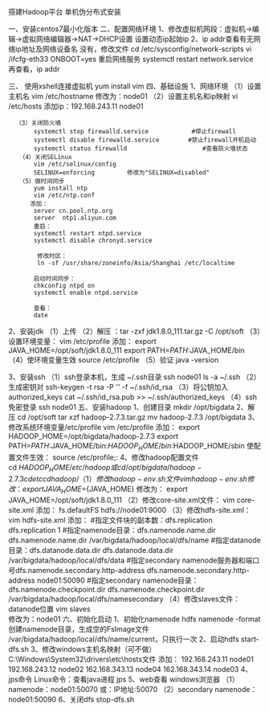 搭建Hadoop平台 单机伪分布式安装


一、安装centos7最小化版本
二、配置网络环境
1、修改虚拟机网段：虚拟机->编辑->虚拟网络编辑器->NAT->DHCP设置
       设置动态ip起始ip
2、ip addr查看有无网络ip地址及网络设备名
     没有，修改文件
    cd /etc/sysconfig/network-scripts
    vi /ifcfg-eth33
               ONBOOT=yes
      重启网络服务
         systemctl restart network.service
      再查看，ip addr

三、 使用xshell连接虚拟机
        yum install vim
四、基础设施
1、网络环境
     （1）设置主机名
         vim /etc/hostname
        修改为：node01
     （2）设置主机名和ip映射
        vi /etc/hosts
        添加ip：192.168.243.11 node01

      （3）关闭防火墙
           systemctl stop firewalld.service            #停止firewall
           systemctl disable firewalld.service        #禁止firewall开机启动
           systemctl status firewalld                     #查看防火墙状态
       （4）关闭SELinux
           vim /etc/selinux/config 
           SELINUX=enforcing         修改为"SELINUX=disabled"
       （5）做时间同步
           yum install ntp
           vim /etc/ntp.conf
          添加：
           server cn.pool.ntp.org
           server  ntp1.aliyun.com
           重启：
           systemctl restart ntpd.service
           systemctl disable chronyd.service

            修改时区：
            ln -sf /usr/share/zoneinfo/Asia/Shanghai /etc/localtime
           
           启动时间同步：
           chkconfig ntpd on
           systemctl enable ntpd.service
                   
           查看：
           date

2、安装jdk
        （1）上传
        （2）解压  ：tar -zxf jdk1.8.0_111.tar.gz  -C /opt/soft
        （3）设置环境变量：
                  vim /etc/profile
                 添加：
                 export JAVA_HOME=/opt/soft/jdk1.8.0_111
                 export PATH=$PATH:$JAVA_HOME/bin
         （4）使环境变量生效
                   source /etc/profile
         （5）验证
                  java -version

3、安装ssh
     （1）ssh登录本机，生成 ~/.ssh目录
               ssh node01
               ls -a ~/.ssh
     （2）生成密钥对
               ssh-keygen -t rsa -P '' -f ~/.ssh/id_rsa
     （3）将公钥加入authorized_keys
                  cat ~/.ssh/id_rsa.pub >> ~/.ssh/authorized_keys
     （4）ssh免密登录
               ssh node01
五、安装hadoop
    1、创建目录
            mkdir  /opt/bigdata
    2、解压
           cd /opt/soft
           tar xzf hadoop-2.7.3.tar.gz 
           mv hadoop-2.7.3 /opt/bigdata
     3、修改系统环境变量/etc/profile
          vim /etc/profile
          添加：
             export HADOOP_HOME=/opt/bigdata/hadoop-2.7.3
             export PATH=$PATH:$JAVA_HOME/bin:$HADOOP_HOME/bin:$HADOOP_HOME/sbin
        使配置文件生效：
              source /etc/profile;:
     4、修改hadoop配置文件  
              cd $HADOOP_HOME/etc/hadoop
              或 cd /opt/bigdata/hadoop-2.7.3
                cd etc
                cd hadoop/
              （1）修改hadoop-env.sh文件
                 vim hadoop-env.sh
                 修改：                 export JAVA_HOME=${JAVA_HOME}
                 修改为：             export JAVA_HOME=/opt/soft/jdk1.8.0_111
              （2）修改core-site.xml文件：
                vim core-site.xml 
                      添加：
                     <property>
                            <name>fs.defaultFS</name>
                           <value>hdfs://node01:9000</value>
                    </property>
                （3）修改hdfs-site.xml：
                      vim hdfs-site.xml
                     添加：
                      #指定文件块的副本数：dfs.replication
                        <property>
                             <name>dfs.replication</name>
                             <value>1</value>
                       </property>
                      #指定namenode目录：dfs.namenode.name.dir
                          <property>
       		 <name>dfs.namenode.name.dir</name>
        		<value>/var/bigdata/hadoop/local/dfs/name</value>
    	       </property>
                      #指定datanode目录：dfs.datanode.data.dir
                       <property>
       		 <name>dfs.datanode.data.dir</name>
       		 <value>/var/bigdata/hadoop/local/dfs/data</value>
                      </property>
                      #指定secondary namenode服务器和端口号dfs.namenode.secondary.http-address
                      <property>
   		     <name>dfs.namenode.secondary.http-address</name>
    		    <value>node01:50090</value>
    	    </property>
                      #指定secondary namenode目录：dfs.namenode.checkpoint.dir
	     <property>
   		     <name>dfs.namenode.checkpoint.dir</name>
    		    <value>/var/bigdata/hadoop/local/dfs/namesecondary</value>
    	    </property>
              （4）修改slaves文件：datanode位置
                     vim slaves  
                      修改为：node01
六、初始化启动
       1、初始化namenode
              hdfs namenode -format 
               创建namenode目录，生成空的FsImage文件 /var/bigdata/hadoop/local/dfs/name/current，只执行一次
        2、启动hdfs
              start-dfs.sh
         3、修改windows主机名映射（可不做）
               C:\Windows\System32\drivers\etc\hosts文件
                 添加：
                  192.168.243.11 node01
	192.168.243.12 node02
	162.168.343.13 node04
	162.168.343.14 node03
          4、jps命令
                Linux命令：查看java进程
                jps
          5、web查看
              windows浏览器
             （1）namenode：node01:50070  或：IP地址:50070
             （2）secondary namenode：node01:50090
          6、关闭dfs
                stop-dfs.sh




